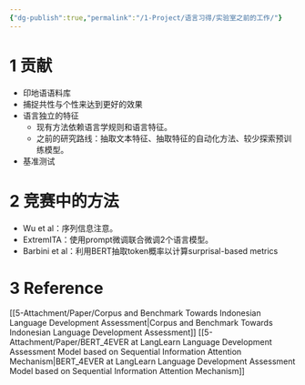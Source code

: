 ```yaml
---
{"dg-publish":true,"permalink":"/1-Project/语言习得/实验室之前的工作/"}
---
```


# 1 贡献
- 印地语语料库
- 捕捉共性与个性来达到更好的效果
- 语言独立的特征
	- 现有方法依赖语言学规则和语言特征。
	- 之前的研究路线：抽取文本特征、抽取特征的自动化方法、较少探索预训练模型。
- 基准测试
# 2 竞赛中的方法
- Wu et al：序列信息注意。
- ExtremITA：使用prompt微调联合微调2个语言模型。
- Barbini et al：利用BERT抽取token概率以计算surprisal-based metrics
# 3 Reference
[[5-Attachment/Paper/Corpus and Benchmark Towards Indonesian Language Development Assessment\|Corpus and Benchmark Towards Indonesian Language Development Assessment]]
[[5-Attachment/Paper/BERT_4EVER at LangLearn Language Development Assessment Model based on Sequential Information Attention Mechanism\|BERT_4EVER at LangLearn Language Development Assessment Model based on Sequential Information Attention Mechanism]]
